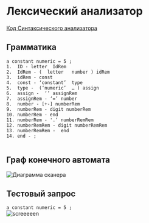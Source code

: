 # Лексический анализатор

[Код Синтаксического анализатора](codeWindowsFormsApp1CoreParser)

## Грамматика

```
a constant numeric = 5 ;
1.	ID - letter  IdRem
2.	IdRem - (  letter   number ) idRem
3.	idRem - const
4.	const - ‘constant’  type
5.	type -  (‘numeric’  … ) assign
6.	assign -  ‘’ assignRem
7.	assignRem - ‘=’ number
8.	number - [+-] numberRem
9.	numberRem - digit numberRem
10.	numberRem - end
11.	numberRem - '.’ numberRemRem
12.	numberRemRem - digit numberRemRem
13.	numberRemRem -  end
14.	end - ;


```

## Граф конечного автомата 
![Диаграмма сканера](stateMachineGraph.jpg)

## Тестовый запрос
`a constant numeric = 5 ;`
<br />
![screeeeen](https://github.com/StudentNSTU/Language_compiler/assets/160150922/7693cd86-ddf7-48b8-990c-a4dda49da788)




